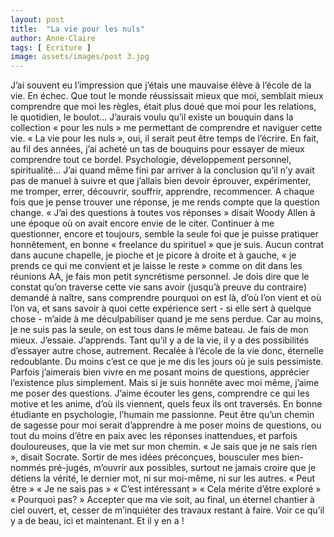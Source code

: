 ```yaml
---
layout: post
title:  "La vie pour les nuls"
author: Anne-Claire
tags: [ Ecriture ]
image: assets/images/post 3.jpg
---
```


J’ai souvent eu l’impression que j’étais une mauvaise élève à l’école de la vie. En échec. Que tout le monde réussissait mieux que moi, semblait mieux comprendre que moi les règles, était plus doué que moi pour les relations, le quotidien, le boulot… J’aurais voulu qu’il existe un bouquin dans la collection « pour les nuls » me permettant de comprendre et naviguer cette vie. « La vie pour les nuls », oui, il serait peut être temps de l’écrire. En fait, au fil des années, j’ai acheté un tas de bouquins pour essayer de mieux comprendre tout ce bordel. Psychologie, développement personnel, spiritualité… J’ai quand même fini par arriver à la conclusion qu’il n’y avait pas de manuel à suivre et que j’allais bien devoir éprouver, expérimenter, me tromper, errer, découvrir, souffrir, apprendre, recommencer. A chaque fois que je pense trouver une réponse, je me rends compte que la question change. « J’ai des questions à toutes vos réponses » disait Woody Allen à une époque où on avait encore envie de le citer.
Continuer à me questionner, encore et toujours, semble la seule foi que je puisse pratiquer honnêtement, en bonne « freelance du spirituel » que je suis. Aucun contrat dans aucune chapelle, je pioche et  je picore à droite et à gauche, « je prends ce qui me convient et je laisse le reste » comme on dit dans les réunions AA, je fais mon petit syncrétisme personnel.
Je dois dire que le constat qu’on traverse cette vie sans avoir (jusqu’à preuve du contraire) demandé à naître, sans comprendre pourquoi on est là, d’où l’on vient et où l’on va, et sans savoir à quoi cette expérience sert - si elle sert à quelque chose - m’aide à me déculpabiliser quand je me sens perdue. Car au moins, je ne suis pas la seule, on est tous dans le même bateau. Je fais de mon mieux. J’essaie. J’apprends. Tant qu’il y a de la vie, il y a des possibilités d’essayer autre chose, autrement. 
Recalée à l’école de la vie donc, éternelle redoublante. Du moins c’est ce que je me dis les jours où je suis pessimiste. Parfois j’aimerais bien vivre en me posant moins de questions, apprécier l’existence plus simplement. Mais si je suis honnête avec moi même, j’aime me poser des questions. J’aime écouter les gens, comprendre ce qui les motive et les anime, d’où ils viennent, quels feux ils ont traversés. En bonne étudiante en psychologie, l’humain me passionne.
Peut être qu’un chemin de sagesse pour moi serait d’apprendre à me poser moins de questions, ou tout du moins d’être en paix avec les réponses inattendues, et parfois douloureuses, que la vie met sur mon chemin.
« Je sais que je ne sais rien », disait Socrate. Sortir de mes idées préconçues, bousculer mes bien-nommés pré-jugés, m’ouvrir aux possibles, surtout ne jamais croire que je détiens la vérité, le dernier mot, ni sur moi-même, ni sur les autres. 
« Peut être »
« Je ne sais pas »
« C’est intéressant »
« Cela mérite d’être exploré »
« Pourquoi pas? »
Accepter que ma vie soit, au final, un éternel chantier à ciel ouvert, et, cesser de m’inquiéter des travaux restant à faire. Voir ce qu’il y a de beau, ici et maintenant. Et il y en a !